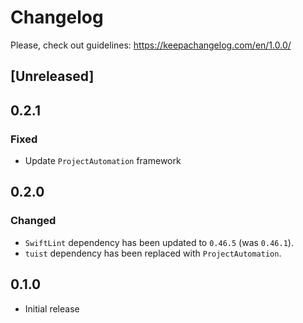 # Changelog

Please, check out guidelines: https://keepachangelog.com/en/1.0.0/

## [Unreleased]

## 0.2.1

### Fixed

- Update `ProjectAutomation` framework

## 0.2.0

### Changed
 
- `SwiftLint` dependency has been updated to `0.46.5` (was `0.46.1`).
- `tuist` dependency has been replaced with `ProjectAutomation`.

## 0.1.0

- Initial release
